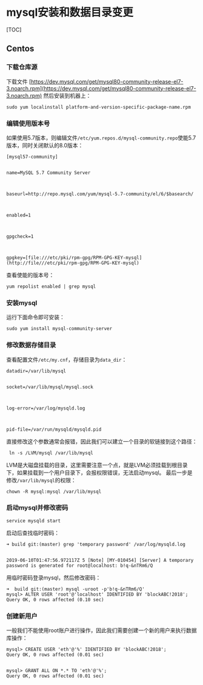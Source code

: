 # mysql安装和数据目录变更

\[TOC\]

## Centos

### 下载仓库源

下载文件 [https://dev.mysql.com/get/mysql80-community-release-el7-3.noarch.rpm](https://dev.mysql.com/get/mysql80-community-release-el7-3.noarch.rpm) 然后安装到机器上：

```text
sudo yum localinstall platform-and-version-specific-package-name.rpm
```

### 编辑使用版本号

如果使用5.7版本，则编辑文件`/etc/yum.repos.d/mysql-community.repo`使能5.7版本，同时关闭默认的8.0版本：

```text
[mysql57-community]


name=MySQL 5.7 Community Server



baseurl=http://repo.mysql.com/yum/mysql-5.7-community/el/6/$basearch/



enabled=1



gpgcheck=1



gpgkey=[file:///etc/pki/rpm-gpg/RPM-GPG-KEY-mysql](http://file///etc/pki/rpm-gpg/RPM-GPG-KEY-mysql)
```

查看使能的版本号：

```text
yum repolist enabled | grep mysql
```

### 安装mysql

运行下面命令即可安装：

```text
sudo yum install mysql-community-server
```

### 修改数据存储目录

查看配置文件`/etc/my.cnf`，存储目录为`data_dir`：

```text
datadir=/var/lib/mysql


socket=/var/lib/mysql/mysql.sock



log-error=/var/log/mysqld.log



pid-file=/var/run/mysqld/mysqld.pid
```

直接修改这个参数通常会报错，因此我们可以建立一个目录的软链接到这个路径：

```text
 ln -s /LVM/mysql /var/lib/mysql
```

LVM是大磁盘挂载的目录，这里需要注意一个点，就是LVM必须挂载到根目录下，如果挂载到一个用户目录下，会报权限错误，无法启动mysql。 最后一步是修改`/var/lib/mysql`的权限：

```text
chown -R mysql:mysql /var/lib/mysql
```

### 启动mysql并修改密码

```text
service mysqld start
```

启动后查找临时密码：

```text
➜ build git:(master) grep 'temporary password' /var/log/mysqld.log


2019-06-10T01:47:56.972117Z 5 [Note] [MY-010454] [Server] A temporary password is generated for root@localhost: b!q-&nTRm6/Q
```

用临时密码登录mysql，然后修改密码：

```text
➜  build git:(master) mysql -uroot -p'b!q-&nTRm6/Q'
mysql> ALTER USER 'root'@'localhost' IDENTIFIED BY 'blockABC!2018';
Query OK, 0 rows affected (0.10 sec)
```

### 创建新用户

一般我们不能使用root账户进行操作，因此我们需要创建一个新的用户来执行数据库操作：

```text
mysql> CREATE USER 'eth'@'%' IDENTIFIED BY 'blockABC!2018';
Query OK, 0 rows affected (0.01 sec)


mysql> GRANT ALL ON *.* TO 'eth'@'%';
Query OK, 0 rows affected (0.01 sec)
```


